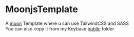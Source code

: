# MoonjsTemplate

A [moon](https://github.com/kbrsh/moon) Template where u can use TailwindCSS and SASS  
You can also copy it from my Keybase [public](https://keybase.pub/haxsam) folder
